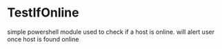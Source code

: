 # TestIfOnline
simple powershell module used to check if a host is online. will alert user once host is found online
